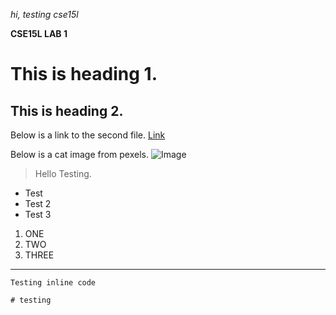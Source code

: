 *hi, testing cse15l*

**CSE15L LAB 1**

# This is heading 1.

## This is heading 2.

Below is a link to the second file.
[Link](https://addyng.github.io/cse15l-lab-reports/testing.html)

Below is a cat image from pexels.
![Image](https://images.pexels.com/photos/104827/cat-pet-animal-domestic-104827.jpeg?auto=compress&cs=tinysrgb&dpr=1&w=500)

> Hello Testing.

* Test
* Test 2
* Test 3

1. ONE
2. TWO
3. THREE

---

`Testing inline code`

```
# testing
```
